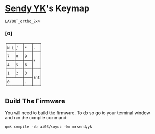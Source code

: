 # [Sendy YK](https://mr.sendyyk.com)'s Keymap

`LAYOUT_ortho_5x4`

### [0]

```
┌───┬───┬───┬───┐
│N L│/  │*  │-  │
├───┼───┼───┼───┤
│7  │8  │9  │   │
├───┼───┼───┤+  │
│4  │5  │6  │   │
├───┼───┼───┼───┤
│1  │2  │3  │   │
├───┴───┼───┤Ent│
│0      │.  │   │
└───────┴───┴───┘
```

## Build The Firmware

You will need to build the firmware. To do so go to your terminal window and run the compile command:

    qmk compile -kb ai03/soyuz -km mrsendyyk
